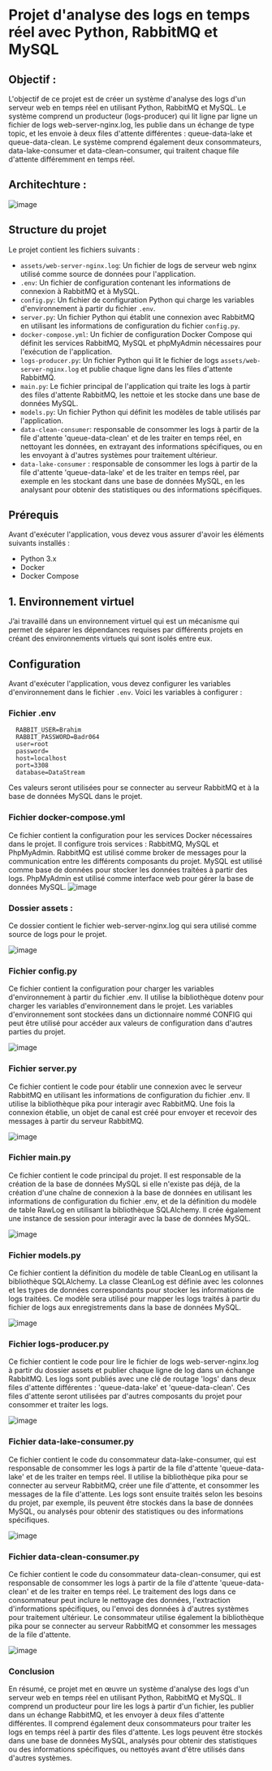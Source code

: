 # Projet d'analyse des logs en temps réel avec Python, RabbitMQ et MySQL


<h2> Objectif : </h2>

L'objectif de ce projet est de créer un système d'analyse des logs d'un serveur web en temps réel en utilisant Python, RabbitMQ et MySQL. Le système comprend un producteur (logs-producer) qui lit ligne par ligne un fichier de logs web-server-nginx.log, les publie dans un échange de type topic, et les envoie à deux files d'attente différentes : queue-data-lake et queue-data-clean. Le système comprend également deux consommateurs, data-lake-consumer et data-clean-consumer, qui traitent chaque file d'attente différemment en temps réel.

<h2> Architechture : </h2>

![image](https://user-images.githubusercontent.com/115103788/231180603-0db8c6c0-f124-4dae-98ee-7090916e9b6a.png)


## Structure du projet

Le projet contient les fichiers suivants :

- `assets/web-server-nginx.log`: Un fichier de logs de serveur web nginx utilisé comme source de données pour l'application.
- `.env`: Un fichier de configuration contenant les informations de connexion à RabbitMQ et à MySQL.
- `config.py`: Un fichier de configuration Python qui charge les variables d'environnement à partir du fichier `.env`.
- `server.py`: Un fichier Python qui établit une connexion avec RabbitMQ en utilisant les informations de configuration du fichier `config.py`.
- `docker-compose.yml`: Un fichier de configuration Docker Compose qui définit les services RabbitMQ, MySQL et phpMyAdmin nécessaires pour l'exécution de l'application.
- `logs-producer.py`: Un fichier Python qui lit le fichier de logs `assets/web-server-nginx.log` et publie chaque ligne dans les files d'attente RabbitMQ.
- `main.py`: Le fichier principal de l'application qui traite les logs à partir des files d'attente RabbitMQ, les nettoie et les stocke dans une base de données MySQL.
- `models.py`: Un fichier Python qui définit les modèles de table utilisés par l'application.
- `data-clean-consumer`: responsable de consommer les logs à partir de la file d'attente 'queue-data-clean' et de les traiter en temps réel, en nettoyant les données, en extrayant des informations spécifiques, ou en les envoyant à d'autres systèmes pour traitement ultérieur.
- `data-lake-consumer` : responsable de consommer les logs à partir de la file d'attente 'queue-data-lake' et de les traiter en temps réel, par exemple en les stockant dans une base de données MySQL, en les analysant pour obtenir des statistiques ou des informations spécifiques.

## Prérequis

Avant d'exécuter l'application, vous devez vous assurer d'avoir les éléments suivants installés :

- Python 3.x
- Docker
- Docker Compose

<h2>1.	Environnement virtuel</h2>

J’ai travaillé dans un environnement virtuel qui est un mécanisme qui permet de séparer les dépendances requises par différents projets en créant des environnements virtuels qui sont isolés entre eux.</p>


## Configuration

Avant d'exécuter l'application, vous devez configurer les variables d'environnement dans le fichier `.env`. Voici les variables à configurer :

### Fichier .env
      RABBIT_USER=Brahim
      RABBIT_PASSWORD=Badr064
      user=root
      password=
      host=localhost
      port=3308
      database=DataStream

Ces valeurs seront utilisées pour se connecter au serveur RabbitMQ et à la base de données MySQL dans le projet.

###  Fichier docker-compose.yml
Ce fichier contient la configuration pour les services Docker nécessaires dans le projet. Il configure trois services : RabbitMQ, MySQL et PhpMyAdmin. RabbitMQ est utilisé comme broker de messages pour la communication entre les différents composants du projet. MySQL est utilisé comme base de données pour stocker les données traitées à partir des logs. PhpMyAdmin est utilisé comme interface web pour gérer la base de données MySQL.
![image](https://user-images.githubusercontent.com/115103788/231185438-506eb103-1146-4721-9106-4c7af29e38bc.png)



### Dossier assets : 
Ce dossier contient le fichier web-server-nginx.log qui sera utilisé comme source de logs pour le projet.

![image](https://user-images.githubusercontent.com/115103788/231184989-a8dcf413-de95-41ed-8854-758c58b75344.png)


###  Fichier config.py

Ce fichier contient la configuration pour charger les variables d'environnement à partir du fichier .env. Il utilise la bibliothèque dotenv pour charger les variables d'environnement dans le projet. Les variables d'environnement sont stockées dans un dictionnaire nommé CONFIG qui peut être utilisé pour accéder aux valeurs de configuration dans d'autres parties du projet.

![image](https://user-images.githubusercontent.com/115103788/231185170-cada97ab-bb54-4faa-87cb-9cd954036b9f.png)


###  Fichier server.py

Ce fichier contient le code pour établir une connexion avec le serveur RabbitMQ en utilisant les informations de configuration du fichier .env. Il utilise la bibliothèque pika pour interagir avec RabbitMQ. Une fois la connexion établie, un objet de canal est créé pour envoyer et recevoir des messages à partir du serveur RabbitMQ.

![image](https://user-images.githubusercontent.com/115103788/231185569-2fff5128-e77d-473c-b248-071b21ceb3a0.png)

###  Fichier main.py

Ce fichier contient le code principal du projet. Il est responsable de la création de la base de données MySQL si elle n'existe pas déjà, de la création d'une chaîne de connexion à la base de données en utilisant les informations de configuration du fichier .env, et de la définition du modèle de table RawLog en utilisant la bibliothèque SQLAlchemy. Il crée également une instance de session pour interagir avec la base de données MySQL.

![image](https://user-images.githubusercontent.com/115103788/231185880-8d8035cb-cd81-4d57-919d-12087487e211.png)

###  Fichier models.py

Ce fichier contient la définition du modèle de table CleanLog en utilisant la bibliothèque SQLAlchemy. La classe CleanLog est définie avec les colonnes et les types de données correspondants pour stocker les informations de logs traitées. Ce modèle sera utilisé pour mapper les logs traités à partir du fichier de logs aux enregistrements dans la base de données MySQL.

![image](https://user-images.githubusercontent.com/115103788/231186388-429ade20-5486-4d94-a1b8-48da755239a4.png)


###  Fichier logs-producer.py

Ce fichier contient le code pour lire le fichier de logs web-server-nginx.log à partir du dossier assets et publier chaque ligne de log dans un échange RabbitMQ. Les logs sont publiés avec une clé de routage 'logs' dans deux files d'attente différentes : 'queue-data-lake' et 'queue-data-clean'. Ces files d'attente seront utilisées par d'autres composants du projet pour consommer et traiter les logs.

![image](https://user-images.githubusercontent.com/115103788/231186619-bb84150d-4b6b-43d4-9dd1-8ff352640b35.png)


###  Fichier data-lake-consumer.py

Ce fichier contient le code du consommateur data-lake-consumer, qui est responsable de consommer les logs à partir de la file d'attente 'queue-data-lake' et de les traiter en temps réel. Il utilise la bibliothèque pika pour se connecter au serveur RabbitMQ, créer une file d'attente, et consommer les messages de la file d'attente. Les logs sont ensuite traités selon les besoins du projet, par exemple, ils peuvent être stockés dans la base de données MySQL, ou analysés pour obtenir des statistiques ou des informations spécifiques.

![image](https://user-images.githubusercontent.com/115103788/231186711-3d614ead-d5f8-4413-ae87-a60384e086d9.png)

###  Fichier data-clean-consumer.py

Ce fichier contient le code du consommateur data-clean-consumer, qui est responsable de consommer les logs à partir de la file d'attente 'queue-data-clean' et de les traiter en temps réel. Le traitement des logs dans ce consommateur peut inclure le nettoyage des données, l'extraction d'informations spécifiques, ou l'envoi des données à d'autres systèmes pour traitement ultérieur. Le consommateur utilise également la bibliothèque pika pour se connecter au serveur RabbitMQ et consommer les messages de la file d'attente.

![image](https://user-images.githubusercontent.com/115103788/231186776-f0fab344-2c06-449e-b8f6-7fbba89b4438.png)



###  Conclusion

En résumé, ce projet met en œuvre un système d'analyse des logs d'un serveur web en temps réel en utilisant Python, RabbitMQ et MySQL. Il comprend un producteur pour lire les logs à partir d'un fichier, les publier dans un échange RabbitMQ, et les envoyer à deux files d'attente différentes. Il comprend également deux consommateurs pour traiter les logs en temps réel à partir des files d'attente. Les logs peuvent être stockés dans une base de données MySQL, analysés pour obtenir des statistiques ou des informations spécifiques, ou nettoyés avant d'être utilisés dans d'autres systèmes.
